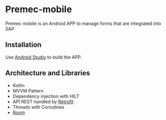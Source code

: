 # Premec-mobile

Premec mobile is an Android APP to manage forms that are integrated into SAP.

## Installation

Use [Android Studio](https://developer.android.com/studio) to build the APP.

## Architecture and Libraries

* Kotlin
* MVVM Pattern
* Dependency injection with HILT
* API REST handled by [Retrofit](https://square.github.io/retrofit/)
* Threads with Coroutines
* [Room](https://developer.android.com/training/data-storage/room)
